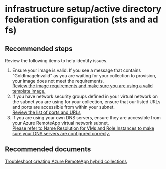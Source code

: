 <properties
	pageTitle="infrastructure setup/active directory federation configuration (sts and ad fs)"
	description="infrastructure setup/active directory federation configuration (sts and ad fs)"
	service="microsoft.remoteapp"
	resource=""
	authors="aashu"
	displayOrder=""
	selfHelpType="generic"
	supportTopicIds="32335799"
	resourceTags=""
	productPesIds="15540"
	cloudEnvironments="public"
/>

# infrastructure setup/active directory federation configuration (sts and ad fs)

## **Recommended steps**
Review the following items to help identify issues.

1. Ensure your image is valid. If you see a message that contains "GoldImageInvalid" as you are waiting for your collection to provision, your image does not meet the requirements.<br>
[Review the image requirements and make sure you are using a valid template image.](https://azure.microsoft.com/documentation/articles/remoteapp-imagereqs/)
2. If you have network security groups defined in your virtual network on the subnet you are using for your collection, ensure that our listed URLs and ports are accessible from within your subnet.<br>
[Review the list of ports and URLs](https://azure.microsoft.com/documentation/articles/remoteapp-ports/)
3. If you are using your own DNS servers, ensure they are accessible from your Azure RemoteApp virtual network subnet.<br>
[Please refer to Name Resolution for VMs and Role Instances to make sure your DNS servers are configured correcly.](https://azure.microsoft.com/documentation/articles/virtual-networks-name-resolution-for-vms-and-role-instances/)

## **Recommended documents**
[Troubleshoot creating Azure RemoteApp hybrid collections](https://azure.microsoft.com/documentation/articles/remoteapp-hybridtrouble/)
